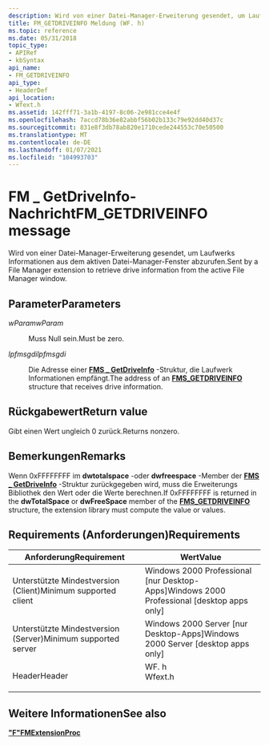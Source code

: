 ```yaml
---
description: Wird von einer Datei-Manager-Erweiterung gesendet, um Laufwerks Informationen aus dem aktiven Datei-Manager-Fenster abzurufen.
title: FM_GETDRIVEINFO Meldung (WF. h)
ms.topic: reference
ms.date: 05/31/2018
topic_type:
- APIRef
- kbSyntax
api_name:
- FM_GETDRIVEINFO
api_type:
- HeaderDef
api_location:
- Wfext.h
ms.assetid: 142fff71-3a1b-4197-8c06-2e981cce4e4f
ms.openlocfilehash: 7accd78b36e82abbf56b02b133c79e92dd40d37c
ms.sourcegitcommit: 831e8f3db78ab820e1710cede244553c70e50500
ms.translationtype: MT
ms.contentlocale: de-DE
ms.lasthandoff: 01/07/2021
ms.locfileid: "104993703"
---
```

# <a name="fm_getdriveinfo-message"></a><span data-ttu-id="e2bcd-103">FM \_ GetDriveInfo-Nachricht</span><span class="sxs-lookup"><span data-stu-id="e2bcd-103">FM\_GETDRIVEINFO message</span></span>

<span data-ttu-id="e2bcd-104">Wird von einer Datei-Manager-Erweiterung gesendet, um Laufwerks Informationen aus dem aktiven Datei-Manager-Fenster abzurufen.</span><span class="sxs-lookup"><span data-stu-id="e2bcd-104">Sent by a File Manager extension to retrieve drive information from the active File Manager window.</span></span>

## <a name="parameters"></a><span data-ttu-id="e2bcd-105">Parameter</span><span class="sxs-lookup"><span data-stu-id="e2bcd-105">Parameters</span></span>

<dl> <dt>

<span data-ttu-id="e2bcd-106">*wParam*</span><span class="sxs-lookup"><span data-stu-id="e2bcd-106">*wParam*</span></span> 
</dt> <dd><span data-ttu-id="e2bcd-107">Muss Null sein.</span><span class="sxs-lookup"><span data-stu-id="e2bcd-107">Must be zero.</span></span></dd> <dt>

<span data-ttu-id="e2bcd-108">*lpfmsgdi*</span><span class="sxs-lookup"><span data-stu-id="e2bcd-108">*lpfmsgdi*</span></span> 
</dt> <dd>

<span data-ttu-id="e2bcd-109">Die Adresse einer [**FMS \_ GetDriveInfo**](fms-getdriveinfo.md) -Struktur, die Laufwerk Informationen empfängt.</span><span class="sxs-lookup"><span data-stu-id="e2bcd-109">The address of an [**FMS\_GETDRIVEINFO**](fms-getdriveinfo.md) structure that receives drive information.</span></span>

</dd> </dl>

## <a name="return-value"></a><span data-ttu-id="e2bcd-110">Rückgabewert</span><span class="sxs-lookup"><span data-stu-id="e2bcd-110">Return value</span></span>

<span data-ttu-id="e2bcd-111">Gibt einen Wert ungleich 0 zurück.</span><span class="sxs-lookup"><span data-stu-id="e2bcd-111">Returns nonzero.</span></span>

## <a name="remarks"></a><span data-ttu-id="e2bcd-112">Bemerkungen</span><span class="sxs-lookup"><span data-stu-id="e2bcd-112">Remarks</span></span>

<span data-ttu-id="e2bcd-113">Wenn 0xFFFFFFFF im **dwtotalspace** -oder **dwfreespace** -Member der [**FMS \_ GetDriveInfo**](fms-getdriveinfo.md) -Struktur zurückgegeben wird, muss die Erweiterungs Bibliothek den Wert oder die Werte berechnen.</span><span class="sxs-lookup"><span data-stu-id="e2bcd-113">If 0xFFFFFFFF is returned in the **dwTotalSpace** or **dwFreeSpace** member of the [**FMS\_GETDRIVEINFO**](fms-getdriveinfo.md) structure, the extension library must compute the value or values.</span></span>

## <a name="requirements"></a><span data-ttu-id="e2bcd-114">Requirements (Anforderungen)</span><span class="sxs-lookup"><span data-stu-id="e2bcd-114">Requirements</span></span>



| <span data-ttu-id="e2bcd-115">Anforderung</span><span class="sxs-lookup"><span data-stu-id="e2bcd-115">Requirement</span></span> | <span data-ttu-id="e2bcd-116">Wert</span><span class="sxs-lookup"><span data-stu-id="e2bcd-116">Value</span></span> |
|-------------------------------------|------------------------------------------------------------------------------------|
| <span data-ttu-id="e2bcd-117">Unterstützte Mindestversion (Client)</span><span class="sxs-lookup"><span data-stu-id="e2bcd-117">Minimum supported client</span></span><br/> | <span data-ttu-id="e2bcd-118">Windows 2000 Professional \[nur Desktop-Apps\]</span><span class="sxs-lookup"><span data-stu-id="e2bcd-118">Windows 2000 Professional \[desktop apps only\]</span></span><br/>                         |
| <span data-ttu-id="e2bcd-119">Unterstützte Mindestversion (Server)</span><span class="sxs-lookup"><span data-stu-id="e2bcd-119">Minimum supported server</span></span><br/> | <span data-ttu-id="e2bcd-120">Windows 2000 Server \[nur Desktop-Apps\]</span><span class="sxs-lookup"><span data-stu-id="e2bcd-120">Windows 2000 Server \[desktop apps only\]</span></span><br/>                               |
| <span data-ttu-id="e2bcd-121">Header</span><span class="sxs-lookup"><span data-stu-id="e2bcd-121">Header</span></span><br/>                   | <dl> <span data-ttu-id="e2bcd-122"><dt>WF. h</dt></span><span class="sxs-lookup"><span data-stu-id="e2bcd-122"><dt>Wfext.h</dt></span></span> </dl> |



## <a name="see-also"></a><span data-ttu-id="e2bcd-123">Weitere Informationen</span><span class="sxs-lookup"><span data-stu-id="e2bcd-123">See also</span></span>

<dl> <dt>

[<span data-ttu-id="e2bcd-124">**"F"**</span><span class="sxs-lookup"><span data-stu-id="e2bcd-124">**FMExtensionProc**</span></span>](fmextensionproc.md)
</dt> </dl>

 

 




